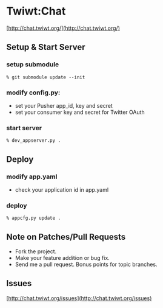 Twiwt:Chat
======

[http://chat.twiwt.org/](http://chat.twiwt.org/)

Setup & Start Server
-----

### setup submodule

    % git submodule update --init

### modify config.py:

* set your Pusher app_id, key and secret
* set your consumer key and secret for Twitter OAuth

### start server

    % dev_appserver.py .

Deploy
-----

### modify app.yaml

* check your application id in app.yaml

### deploy

    % appcfg.py update .

Note on Patches/Pull Requests
----

* Fork the project.
* Make your feature addition or bug fix.
* Send me a pull request. Bonus points for topic branches.

Issues
------

[http://chat.twiwt.org/issues](http://chat.twiwt.org/issues)
